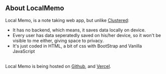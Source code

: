 ## About LocalMemo
Local Memo, is a note taking web app, but unlike <a href="https://github.com/nitin-is-me/clustered/">Clustered</a>:
<ul>
  <li>It has no backend, which means, it saves data locally on device.</li>
  <li>Every user has data seperatedly saved on his/her device, so it won't be visible to me either, giving space to privacy.</li>
  <li>It's just coded in HTML, a bit of css with BootStrap and Vanilla JavaScript</li>
</ul>
<br>
Local Memo is being hosted on <a href="https://nitin-is-me.github.io/LocalMemo">Github</a>, and <a href="localmemo-main.vercel.app">Vercel</a>.
